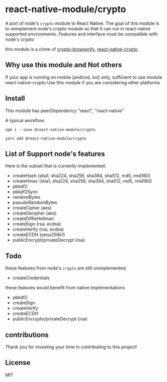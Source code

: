 # react-native-module/crypto

A port of node's `crypto` module to React Native.
The goal of this module is to reimplement node's crypto module so that it can run in react-native supported environments.
Features and interface must be compatible with node's crypto

this module is a clone of [crypto-browserify](https://github.com/crypto-browserify/crypto-browserify), [react-native-crypto](https://github.com/mvayngrib/react-native-crypto)

## Why use this module and Not others

If your app is running on mobile [android, ios] only, sufficient to use module react-native-crypto
Use this module if you are considering other platforms

## Install

This module has peerDependency "react", "react-native"

A typical workflow:

```
npm i --save @react-native-module/crypto
```

```
yarn add @react-native-module/crypto
```

## List of Support node's features

Here is the subset that is currently implemented:

- createHash (sha1, sha224, sha256, sha384, sha512, md5, rmd160)
- createHmac (sha1, sha224, sha256, sha384, sha512, md5, rmd160)
- pbkdf2
- pbkdf2Sync
- randomBytes
- pseudoRandomBytes
- createCipher (aes)
- createDecipher (aes)
- createDiffieHellman
- createSign (rsa, ecdsa)
- createVerify (rsa, ecdsa)
- createECDH (secp256k1)
- publicEncrypt/privateDecrypt (rsa)

## Todo

these features from node's `crypto` are still unimplemented.

- createCredentials

these features would benefit from native implementations

- pbkdf2
- createSign
- createVerify
- createECDH
- publicEncrypto/privateDecrypt (rsa)

## contributions

Thank you for investing your time in contributing to this project!

## License

MIT
